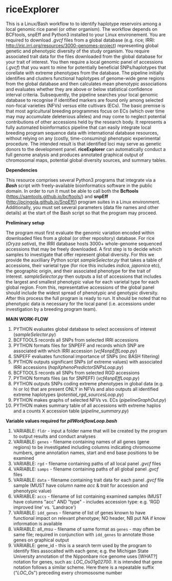 # riceExplorer

This is a Linux/Bash workflow to to identify haplotype reservoirs among a local genomic rice panel (or other organism). The workflow depends on BCFtools, snpEff and Python3 installed to your Linux environement. You are required to download *.gvcf* files from a global database (e.g. rice; IRRI: http://iric.irri.org/resources/3000-genomes-project) representing global genetic and phenotypic diversity of the study organism. You require associated trait data for the files downloaded from the global database for your trait of interest. You then require a local genomic panel of accessions (*.gvcf*) that you want to mine for potentially beneficial SNPs/haplotypes that corellate with extreme phenotypes from the database. The pipeline initially identifies and clusters functional haplotypes of genome-wide gene regions from the global database and then calculates mean phenotypic associations and evaluates whether they are above or below statistical confidence interval criteria. Subsequently, the pipeline searches your local genomic database to recognise if identified markers are found only among selected non-focal varieties (NFVs) versus elite cultivars (ECs). The basic premise is that most agricultural breeding programmes focus on ECs (which over time may may accumulate deleterious alleles) and may come to neglect potential contributions of other accessions held by the research body. It represents a fully automated bioinformatics pipeline that can easily integrate local breeding program sequence data with international database resources, without relying on any (costly, time-consuming) phenotypic experimental procedure. The intended result is that identified loci may serve as genetic donors to the development panel. **riceExplorer** can automatically conduct a full genome analysis and produces annotated graphical output of chromosomal maps, potential global diversity sources, and summary tables.

**Dependencies**

This resource comprises several Python3 programs that integrate via a ***Bash*** script with freely-available bioinformatics software in the public domain. In order to run it must be able to call both the **Bcftools** (https://samtools.github.io/bcftools/) and **snpEff** (http://pcingola.github.io/SnpEff/) program suites in a Linux environment. Additionally, you must set several parameters (data file names and other details) at the start of the Bash script so that the program may proceed.

**Preliminary setup**

The program must first evaluate the genomic variation encoded within downloaded files from a global (or other repository) database. For rice (*Oryza sativa*), the IRRI database hosts 3000+ whole-genome sequenced accessions that may be freely downloaded. A first step is to decide which samples to investigate that offer represent global diversity. For this we provide the auxilliary Python script *sampleSelector.py* that takes a table of accessions, their varietal type (for rice this includes *indica*, *japonica* etc), the geographic origin, and their associated phenotype for the trait of interest. *sampleSelector.py* then outputs a list of accessions that includes the largest and smallest phenotypic value for each varietal type for each global region. From this, representative accessions of the global panel should include the widest spread of phenotypic and genotypic diversity. After this process the full program is ready to run. It should be noted that no phenotypic data is necessary for the local panel (i.e. accessions under investigation by a breeding program team).

 **MAIN WORK-FLOW**
1. PYTHON evaluates global database to select accessions of interest (*sampleSelector.py*)
2. BCFTOOLS records all SNPs from selected IRRI accessions 
3. PYTHON formats files for SNPEFF and records which SNP are associated with which IRRI accession (*vcf4snpEffLoop.py*)
4. SNPEFF evaluates functional importance of SNPs (inc BASH filtering)
5. PYTHON outputs significant SNPs (of extreme values) with associated IRRI accessions (*hapXphenoPredictorSNPsLoop.py*)
6. BCFTOOLS records all SNPs from selected RGD accessions
7. PYTHON formats files (as for SNPEFF) (*vcf4snpEffLoop.py*)
8. PYTHON outputs SNPs coding extreme phenotypes in global data (e.g. hi or lo) that are present ONLY in NFVs and also outputs all identified extreme haplotypes (*potential_rgd_sourcesLoop.py*)
9. PYTHON makes graphs of selected NFVs vs. ECs (*pipelineGraphOut.py*)
10. PYTHON makes summary table of all accessions with extreme haplos and a counts X accession table (*pipeline_summary.py*)


**Variable values required for *pllWorkflowLoop.bash***

1. VARIABLE: `fldr` - input a folder name that will be created by the program to output results and conduct analyses
2. VARIABLE: `genes` - filename containing names of all genes (gene regions) to be investigated including columns indicating chromosome numbers, gene annotation names, start and end base positions to be examined
3. VARIABLE: `rgd` - filename containing paths of all local panel *.gvcf* files
4. VARIABLE: `samps` - filename containing paths of all global panel *.gvcf* files
5. VARIABLE: `data` - filename containing trait data for each panel *.gvcf* file sample (MUST have column name *acc* & *trait* for accession and phenotypic value)
6. VARIABLE: `accs` - filename of list containing examined samples (MUST have columns "acc" AND "type" - includes accession type: e.g. 'RGD improved line' vs. 'Landrace')
7. VARIABLE: `idd_genes` - filename of list of genes known to have functional impact on relevant phenotype; NO header, NB put NA if know information is available 
8. VARIABLE: all_msu - filename of same format as `genes` - may often be same file; required in conjunction with `idd_genes` to annotate those genes on graphical output
9. VARIABLE: gene_id - this is a search term used by the program to identify files assocaited with each gene; e.g. the Michigan State University annotation of the Nipponbare rice genome uses [WHAT?] notation for genes, such as: *LOC_Os01g02700*. It is intended that gene notation follows a similar scheme. Here there is a repeatable suffix ("*LOC_Os*") preceding every chromososme number

